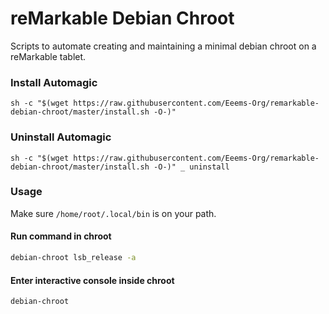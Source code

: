 reMarkable Debian Chroot
========================

Scripts to automate creating and maintaining a minimal debian chroot on a reMarkable tablet.

### Install Automagic
```
sh -c "$(wget https://raw.githubusercontent.com/Eeems-Org/remarkable-debian-chroot/master/install.sh -O-)"
```

### Uninstall Automagic
```
sh -c "$(wget https://raw.githubusercontent.com/Eeems-Org/remarkable-debian-chroot/master/install.sh -O-)" _ uninstall
```

### Usage
Make sure `/home/root/.local/bin` is on your path.

#### Run command in chroot

```bash
debian-chroot lsb_release -a
```

#### Enter interactive console inside chroot

```bash
debian-chroot
```
